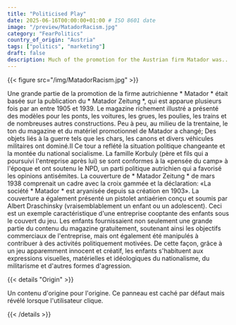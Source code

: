 ```yaml
---
title: "Politicised Play"
date: 2025-06-16T00:00:00+01:00 # ISO 8601 date
image: "/preview/MatadorRacism.jpg"
category: "FearPolitics"
country_of_origin: "Austria"
tags: ["politics", "marketing"]
draft: false
description: Much of the promotion for the Austrian firm Matador was...
---
```




{{< figure src="/img/MatadorRacism.jpg" >}}

Une grande partie de la promotion de la firme autrichienne * Matador * était basée sur la publication du * Matador Zeitung *, qui est apparue plusieurs fois par an entre 1905 et 1939. Le magazine richement illustré a présenté des modèles pour les ponts, les voitures, les grues, les poulies, les trains et de nombreuses autres constructions. Peu à peu, au milieu de la trentaine, le ton du magazine et du matériel promotionnel de Matador a changé; Des objets liés à la guerre tels que les chars, les canons et divers véhicules militaires ont dominé.II Ce tour a reflété la situation politique changeante et la montée du national socialisme. La famille Korbuly (père et fils qui a poursuivi l'entreprise après lui) se sont conformes à la «pensée du camp» à l'époque et ont soutenu le NPD, un parti politique autrichien qui a favorisé les opinions antisémites. La couverture de * Matador Zeitung * de mars 1938 comprenait un cadre avec la croix gammée et la déclaration: «La société * Matador * est aryanisée depuis sa création en 1903». La couverture a également présenté un pistolet antiaérien conçu et soumis par Albert Draschinsky (vraisemblablement un enfant ou un adolescent). Ceci est un exemple caractéristique d'une entreprise cooptante des enfants sous le couvert du jeu. Les enfants fournissaient non seulement une grande partie du contenu du magazine gratuitement, soutenant ainsi les objectifs commerciaux de l'entreprise, mais ont également été manipulés à contribuer à des activités politiquement motivées. De cette façon, grâce à un jeu apparemment innocent et créatif, les enfants s'habituent aux expressions visuelles, matérielles et idéologiques du nationalisme, du militarisme et d'autres formes d'agression.

{{< details "Origin" >}}

Un contenu d'origine pour l'origine. Ce panneau est caché par défaut mais révélé lorsque l'utilisateur clique.

{{< /details >}}

